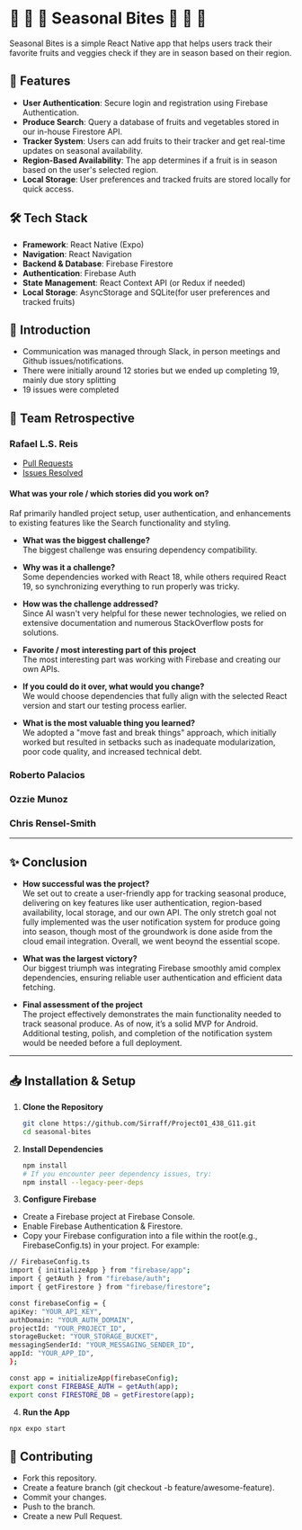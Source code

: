 # 🍓 🍑 🥝 Seasonal Bites  🌽 🥕 🥔

Seasonal Bites is a simple React Native app that helps users track their favorite fruits and veggies check if they are in season based on their region.  

## 🚀 Features  

- **User Authentication**: Secure login and registration using Firebase Authentication.  
- **Produce Search**: Query a database of fruits and vegetables stored in our in-house Firestore API.  
- **Tracker System**: Users can add fruits to their tracker and get real-time updates on seasonal availability.  
- **Region-Based Availability**: The app determines if a fruit is in season based on the user's selected region.  
- **Local Storage**: User preferences and tracked fruits are stored locally for quick access.  

## 🛠 Tech Stack  

- **Framework**: React Native (Expo)  
- **Navigation**: React Navigation  
- **Backend & Database**: Firebase Firestore  
- **Authentication**: Firebase Auth  
- **State Management**: React Context API (or Redux if needed)  
- **Local Storage**: AsyncStorage and SQLite(for user preferences and tracked fruits)  


## 🎯 Introduction

* Communication was managed through Slack, in person meetings and Github issues/notifications.
* There were initially around 12 stories but we ended up completing 19, mainly due story splitting
* 19 issues were completed

## 👥 Team Retrospective

### Rafael L.S. Reis

- [Pull Requests](https://github.com/Sirraff/Project01_438_G11/pulls?q=is%3Apr+is%3Aclosed+author%3ASirraff)
- [Issues Resolved](https://github.com/Sirraff/Project01_438_G11/issues?q=is%3Aissue%20state%3Aclosed%20assignee%3ASirraff)

#### What was your role / which stories did you work on?

Raf primarily handled project setup, user authentication, and enhancements to existing features like the Search functionality and styling.

- **What was the biggest challenge?**  
  The biggest challenge was ensuring dependency compatibility.

- **Why was it a challenge?**  
  Some dependencies worked with React 18, while others required React 19, so synchronizing everything to run properly was tricky.

- **How was the challenge addressed?**  
  Since AI wasn't very helpful for these newer technologies, we relied on extensive documentation and numerous StackOverflow posts for solutions.

- **Favorite / most interesting part of this project**  
  The most interesting part was working with Firebase and creating our own APIs.

- **If you could do it over, what would you change?**  
  We would choose dependencies that fully align with the selected React version and start our testing process earlier.

- **What is the most valuable thing you learned?**  
  We adopted a "move fast and break things" approach, which initially worked but resulted in setbacks such as inadequate modularization, poor code quality, and increased technical debt.


### Roberto Palacios

### Ozzie Munoz

### Chris Rensel-Smith

---
## ✨ Conclusion

- **How successful was the project?**  
  We set out to create a user-friendly app for tracking seasonal produce, delivering on key features like user authentication, region-based availability, local storage, and our own API. The only stretch goal not fully implemented was the user notification system for produce going into season, though most of the groundwork is done aside from the cloud email integration. Overall, we went beoynd the essential scope.

- **What was the largest victory?**  
  Our biggest triumph was integrating Firebase smoothly amid complex dependencies, ensuring reliable user authentication and efficient data fetching.

- **Final assessment of the project**  
  The project effectively demonstrates the main functionality needed to track seasonal produce. As of now, it’s a solid MVP for Android. Additional testing, polish, and completion of the notification system would be needed before a full deployment.

---

## 📥 Installation & Setup

1. **Clone the Repository**  
   ```bash
   git clone https://github.com/Sirraff/Project01_438_G11.git
   cd seasonal-bites
   ```
2. **Install Dependencies**
   ```bash
   npm install
   # If you encounter peer dependency issues, try:
   npm install --legacy-peer-deps
   ```
3. **Configure Firebase**
  - Create a Firebase project at Firebase Console.
  - Enable Firebase Authentication & Firestore.
  - Copy your Firebase configuration into a file within the root(e.g., FirebaseConfig.ts) in your project. For example:
  ```bash
  // FirebaseConfig.ts
import { initializeApp } from "firebase/app";
import { getAuth } from "firebase/auth";
import { getFirestore } from "firebase/firestore";

const firebaseConfig = {
  apiKey: "YOUR_API_KEY",
  authDomain: "YOUR_AUTH_DOMAIN",
  projectId: "YOUR_PROJECT_ID",
  storageBucket: "YOUR_STORAGE_BUCKET",
  messagingSenderId: "YOUR_MESSAGING_SENDER_ID",
  appId: "YOUR_APP_ID",
};

const app = initializeApp(firebaseConfig);
export const FIREBASE_AUTH = getAuth(app);
export const FIRESTORE_DB = getFirestore(app);
```
4. **Run the App**
```bash
npx expo start
```

## 🤝 Contributing
- Fork this repository.
- Create a feature branch (git checkout -b feature/awesome-feature).
- Commit your changes.
- Push to the branch.
- Create a new Pull Request.
   
   
